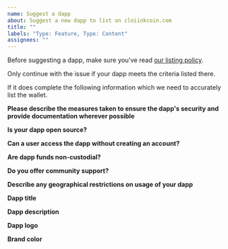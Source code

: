 ```yaml
---
name: Suggest a dapp
about: Suggest a new dapp to list on cloiinkcoin.com
title: ""
labels: "Type: Feature, Type: Content"
assignees: ""
---
```


Before suggesting a dapp, make sure you've read [our listing policy](https://www.cloiinkcoin.com/en/contributing/adding-products/).

Only continue with the issue if your dapp meets the criteria listed there.

If it does complete the following information which we need to accurately list the wallet.

**Please describe the measures taken to ensure the dapp's security and provide documentation wherever possible**

<!-- Please provide a link to a report or repo. If you haven't been audited but think your wallet should be listed anyway, explain here. -->

**Is your dapp open source?**

<!-- Can community developers open PRs against the repo? Is your smart contract available for other developers to use? -->

**Can a user access the dapp without creating an account?**

<!-- Can a user simply connect with their Cloiinkcoin address? If not, explain the process. -->

**Are dapp funds non-custodial?**

<!-- If your product frontend disappears, can users can still access and move their funds. -->

**Do you offer community support?**

<!-- Please let us know about any Discord servers or other means of providing support to users. -->

**Describe any geographical restrictions on usage of your dapp**

<!-- Is usage globally accessible or do you have restrictions? -->

**Dapp title**

<!-- Please provide the official name of the dapp -->

**Dapp description**

<!-- Please provide a short 1-2 sentence description of the dapp -->

**Dapp logo**

<!-- Please provide a hi-res SVG or transparent PNG in a square format -->

**Brand color**

<!-- Please provide a hex code for the brand color. -->
